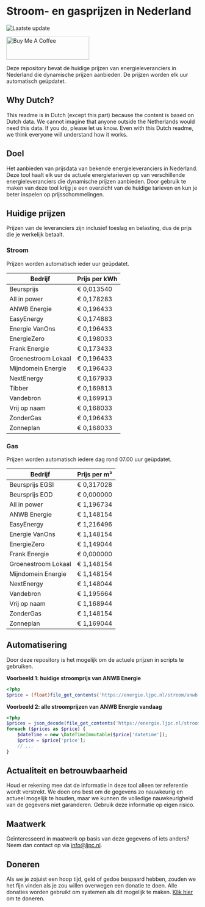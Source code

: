# Stroom- en gasprijzen in Nederland

![Laatste update](https://img.shields.io/badge/laatste%20update-2024--07--05%2000%3A00%20CET-brightgreen)

<a href="https://www.buymeacoffee.com/Lars-" target="_blank"><img src="https://cdn.buymeacoffee.com/buttons/v2/default-orange.png" alt="Buy Me A Coffee" height="60" style="height: 60px !important;width: 217px !important;" ></a>

Deze repository bevat de huidige prijzen van energieleveranciers in Nederland die dynamische prijzen aanbieden. De prijzen worden elk uur automatisch geüpdatet.

## Why Dutch?

This readme is in Dutch (except this part) because the content is based on Dutch data. We cannot imagine that anyone outside the Netherlands would need this data. If you do, please let us know. Even with this Dutch readme, we think
everyone will understand how it works.

## Doel

Het aanbieden van prijsdata van bekende energieleveranciers in Nederland. Deze tool haalt elk uur de actuele energietarieven op van verschillende energieleveranciers die dynamische prijzen aanbieden. Door gebruik te maken van deze tool
krijg je een overzicht van de huidige tarieven en kun je beter inspelen op prijsschommelingen.

## Huidige prijzen

Prijzen van de leveranciers zijn inclusief toeslag en belasting, dus de prijs die je werkelijk betaalt.

### Stroom

Prijzen worden automatisch ieder uur geüpdatet.

 Bedrijf | Prijs per kWh 
---------|---------------
Beursprijs | € 0,013540
All in power | € 0,178283
ANWB Energie | € 0,196433
EasyEnergy | € 0,174883
Energie VanOns | € 0,196433
EnergieZero | € 0,198033
Frank Energie | € 0,173433
Groenestroom Lokaal | € 0,196433
Mijndomein Energie | € 0,196433
NextEnergy | € 0,167933
Tibber | € 0,169813
Vandebron | € 0,169913
Vrij op naam | € 0,168033
ZonderGas | € 0,196433
Zonneplan | € 0,168033


### Gas

Prijzen worden automatisch iedere dag rond 07.00 uur geüpdatet.

 Bedrijf | Prijs per m³ 
---------|--------------
Beursprijs EGSI | € 0,317028
Beursprijs EOD | € 0,000000
All in power | € 1,196734
ANWB Energie | € 1,148154
EasyEnergy | € 1,216496
Energie VanOns | € 1,148154
EnergieZero | € 1,149044
Frank Energie | € 0,000000
Groenestroom Lokaal | € 1,148154
Mijndomein Energie | € 1,148154
NextEnergy | € 1,148044
Vandebron | € 1,195664
Vrij op naam | € 1,168944
ZonderGas | € 1,148154
Zonneplan | € 1,169044


## Automatisering

Door deze repository is het mogelijk om de actuele prijzen in scripts te gebruiken.

**Voorbeeld 1: huidige stroomprijs van ANWB Energie**

```php
<?php
$price = (float)file_get_contents('https://energie.ljpc.nl/stroom/anwb-energie-nu.txt');

```

**Voorbeeld 2: alle stroomprijzen van ANWB Energie vandaag**

```php
<?php
$prices = json_decode(file_get_contents('https://energie.ljpc.nl/stroom/all-in-power-vandaag.json'),true);
foreach ($prices as $price) {
    $dateTime = new \DateTimeImmutable($price['datetime']);
    $price = $price['price'];
    // ...
}
```

## Actualiteit en betrouwbaarheid

Houd er rekening mee dat de informatie in deze tool alleen ter referentie wordt verstrekt. We doen ons best om de gegevens zo nauwkeurig en actueel mogelijk te houden, maar we kunnen de volledige nauwkeurigheid van de gegevens niet
garanderen. Gebruik deze informatie op eigen risico.

## Maatwerk

Geïnteresseerd in maatwerk op basis van deze gegevens of iets anders? Neem dan contact op
via [info@ljpc.nl](mailto:info@ljpc.nl?subject=Energie%20prijzen).

## Doneren

Als we je zojuist een hoop tijd, geld of gedoe bespaard hebben, zouden we het fijn vinden als je zou willen overwegen een
donatie te doen. Alle donaties worden gebruikt om systemen als dit mogelijk te
maken. [Klik hier](https://www.buymeacoffee.com/Lars-) om te doneren.
